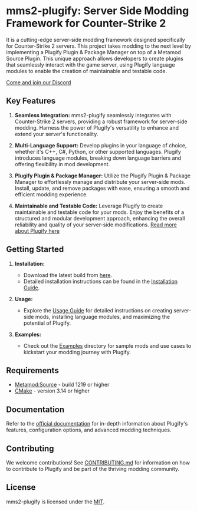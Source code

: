 # mms2-plugify: Server Side Modding Framework for Counter-Strike 2

It is a cutting-edge server-side modding framework designed specifically for Counter-Strike 2 servers. This project takes modding to the next level by implementing a Plugify Plugin & Package Manager on top of a Metamod Source Plugin. This unique approach allows developers to create plugins that seamlessly interact with the game server, using Plugify language modules to enable the creation of maintainable and testable code.

[Come and join our Discord](https://discord.gg/rX9TMmpang)

## Key Features

1. **Seamless Integration:**
mms2-plugify seamlessly integrates with Counter-Strike 2 servers, providing a robust framework for server-side modding. Harness the power of Plugify's versatility to enhance and extend your server's functionality.

2. **Multi-Language Support:**
Develop plugins in your language of choice, whether it's C++, C#, Python, or other supported languages. Plugify introduces language modules, breaking down language barriers and offering flexibility in mod development.

3. **Plugify Plugin & Package Manager:**
Utilize the Plugify Plugin & Package Manager to effortlessly manage and distribute your server-side mods. Install, update, and remove packages with ease, ensuring a smooth and efficient modding experience.

4. **Maintainable and Testable Code:**
Leverage Plugify to create maintainable and testable code for your mods. Enjoy the benefits of a structured and modular development approach, enhancing the overall reliability and quality of your server-side modifications.
[Read more about Plugify here](https://github.com/untrustedmodders/plugify)

## Getting Started

1. **Installation:**
   - Download the latest build from [here](releases).
   - Detailed installation instructions can be found in the [Installation Guide](docs/installation.md).

2. **Usage:**
   - Explore the [Usage Guide](docs/usage.md) for detailed instructions on creating server-side mods, installing language modules, and maximizing the potential of Plugify.

3. **Examples:**
   - Check out the [Examples](https://github.com/untrustedmodders/plugify-source-2/examples/) directory for sample mods and use cases to kickstart your modding journey with Plugify.

## Requirements
- [Metamod:Source](https://www.sourcemm.net/downloads.php/?branch=master) - build 1219 or higher
- [CMake](https://cmake.org/download/) - version 3.14 or higher

## Documentation

Refer to the [official documentation](https://github.com/untrustedmodders/plugify/docs/) for in-depth information about Plugify's features, configuration options, and advanced modding techniques.

## Contributing

We welcome contributions! See [CONTRIBUTING.md](https://github.com/untrustedmodders/plugify/blob/main/docs/CONTRIBUTING.md) for information on how to contribute to Plugify and be part of the thriving modding community.

## License

mms2-plugify is licensed under the [MIT](LICENSE).
